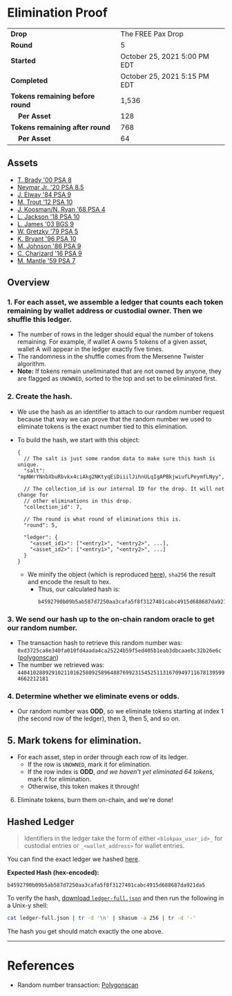 # Elimination Proof

|||
|---|---|
| **Drop** | The FREE Pax Drop |
| **Round** | 5 |
| **Started** | October 25, 2021 5:00 PM EDT |
| **Completed** | October 25, 2021 5:15 PM EDT |
| **Tokens remaining before round** | 1,536 |
| **&nbsp;&nbsp;&nbsp;&nbsp;Per Asset** | 128 |
| **Tokens remaining after round** | 768 |
| **&nbsp;&nbsp;&nbsp;&nbsp;Per Asset** | 64 |

## Assets

- [T. Brady &#039;00 PSA 8](asset-243.md)
- [Neymar Jr. &#039;20 PSA 8.5](asset-244.md)
- [J. Elway &#039;84 PSA 9](asset-245.md)
- [M. Trout &#039;12 PSA 10](asset-246.md)
- [J. Koosman/N. Ryan &#039;68 PSA 4](asset-247.md)
- [L. Jackson &#039;18 PSA 10](asset-248.md)
- [L. James &#039;03 BGS 9](asset-249.md)
- [W. Gretzky &#039;79 PSA 5](asset-250.md)
- [K. Bryant &#039;96 PSA 10](asset-251.md)
- [M. Johnson &#039;86 PSA 9](asset-252.md)
- [C. Charizard &#039;16 PSA 9](asset-253.md)
- [M. Mantle &#039;59 PSA 7](asset-254.md)

## Overview

### 1. For each asset, we assemble a ledger that counts each token remaining by wallet address or custodial owner. Then we shuffle this ledger.
- The number of rows in the ledger should equal the number of tokens remaining. For example, if wallet A owns 5 tokens of a given asset, wallet A will appear in the ledger exactly five times.
- The randomness in the shuffle comes from the Mersenne Twister algorithm.
- **Note:** If tokens remain uneliminated that are not owned by anyone, they are flagged as `UNOWNED`, sorted to the top and set to be eliminated first.

### 2. Create the hash.
- We use the hash as an identifier to attach to our random number request because that way we can prove that the random number we used to eliminate tokens is the exact number tied to this elimination.
- To build the hash, we start with this object:
  ```jsonc
  {
    // The salt is just some random data to make sure this hash is unique.
    "salt": "mpNWrYNnbXbuRbvkx4ciAkg2NKtyqEiDiiilJihnULqIgAPBkjwiufLPeymfLNyy",

    // The collection_id is our internal ID for the drop. It will not change for
    // other eliminations in this drop.
    "collection_id": 7,

    // The round is what round of eliminations this is.
    "round": 5,

    "ledger": {
      "<asset_id1>": ["<entry1>", "<entry2>", ...],
      "<asset_id2>": ["<entry1>", "<entry2>", ...]
    }
  }
  ```

  - We minify the object (which is reproduced [here][ledger_full]), `sha256` the result and encode the result to hex.
    - Thus, our calculated hash is:
      ```plain
      b4592790b09b5ab587d7250aa3cafa5f8f3127401cabc4915d688687da921da5
      ```

### 3. We send our hash up to the on-chain random oracle to get our random number.
  - The transaction hash to retrieve this random number was: `0xd3725ca8e340fa010fd4aada4ca25224b59f5ed405b1eab3dbcaaebc32b26e6c` ([polygonscan][random_txn])
  - The number we retrieved was: `44041028892910211016258092589648876992315452511316709497116781395994662212181`

### 4. Determine whether we eliminate evens or odds.
  
  - Our random number was **ODD**, so we eliminate tokens starting at index 1 (the second row of the ledger), then 3, then 5, and so on.
  
## 5. Mark tokens for elimination.
  - For each asset, step in order through each row of its ledger.
    - If the row is `UNOWNED`, mark it for elimination.
    - If the row index is **ODD**, _and we haven't yet eliminated 64 tokens_, mark it for elimination.
    - Otherwise, this token makes it through!

6. Eliminate tokens, burn them on-chain, and we're done!

## Hashed Ledger

> Identifiers in the ledger take the form of either `<blokpax_user_id>_` for custodial entries or `_<wallet_address>` for wallet entries.

You can find the exact ledger we hashed [here][ledger_full].

**Expected Hash (hex-encoded):**
```
b4592790b09b5ab587d7250aa3cafa5f8f3127401cabc4915d688687da921da5
```

To verify the hash, [download `ledger-full.json`][ledger_full] and then run the following in a Unix-y shell:

```bash
cat ledger-full.json | tr -d '\n' | shasum -a 256 | tr -d '-'
```

The hash you get should match exactly the one above.

---

# References

- Random number transaction: [Polygonscan][random_txn]

[random_txn]: https://polygonscan.com/tx/0xd3725ca8e340fa010fd4aada4ca25224b59f5ed405b1eab3dbcaaebc32b26e6c
[ledger_full]: ledger-full.json
